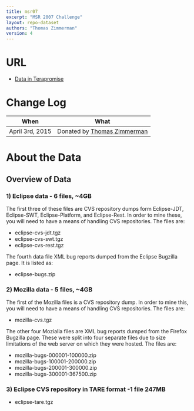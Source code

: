 ```yaml
---
title: msr07
excerpt: "MSR 2007 Challenge"
layout: repo-dataset
authors: "Thomas Zimmerman"
version: 4
---
```


# URL

 * [Data in Terapromise](https://terapromise.csc.ncsu.edu:8443/svn/repo/msr/msr07)

# Change Log

When | What
---- | ----
April 3rd, 2015 | Donated by [Thomas Zimmerman](/repo/people/data-donors/promise4.html)

# About the Data

## Overview of Data

### 1) Eclipse data - 6 files, ~4GB
The first three of these files are CVS repository dumps form Eclipse-JDT, Eclipse-SWT, Eclipse-Platform, and Eclipse-Rest. In order to mine these, you will need to have a means of handling CVS repositories. The files are:

 * eclipse-cvs-jdt.tgz
 * eclipse-cvs-swt.tgz
 * eclipse-cvs-rest.tgz

The fourth data file XML bug reports dumped from the Eclipse Bugzilla page. It is listed as:

 * eclipse-bugs.zip

### 2) Mozilla data - 5 files, ~4GB
The first of the Mozilla files is a CVS repository dump. In order to mine this, you will need to have a means of handling CVS repositories. The files are:

 * mozilla-cvs.tgz

The other four Mozialla files are XML bug reports dumped from the Firefox Bugzilla page. These were split into four separate files due to size limitations of the web server on which they were hosted. The files are:

 * mozilla-bugs-000001-100000.zip
 * mozilla-bugs-100001-200000.zip
 * mozilla-bugs-200001-300000.zip
 * mozilla-bugs-300001-367500.zip

### 3) Eclipse CVS repository in TARE format -1 file 247MB

 * eclipse-tare.tgz
